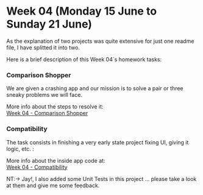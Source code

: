 # Week 04 (Monday 15 June to Sunday 21 June)

As the explanation of two projects was quite extensive for just one readme file, I have splitted it into two.

Here is a brief description of this Week 04´s homework tasks:

 
### Comparison Shopper 
We are given a crashing app and our mission is to solve a pair or three sneaky problems we will face.  

More info about the steps to resolve it:  
[Week 04 - Comparison Shopper](https://github.com/AlbertoTalavan/TS_RWbootcamp_2020/blob/master/Week04/Comparison_Shopper_Readme.md "Comparison Shoper")



### Compatibility
The task consists in finishing a very early state project fixing UI, giving it logic, etc. : 

More info about the inside app code at:  
[Week 04 - Compatibility](https://github.com/AlbertoTalavan/TS_RWbootcamp_2020/blob/master/Week04/Compatibility_Readme.md "Compatibility")

NT:->  Jay!, I also added some Unit Tests in this project ... please take a look at them and give me some feedback.

